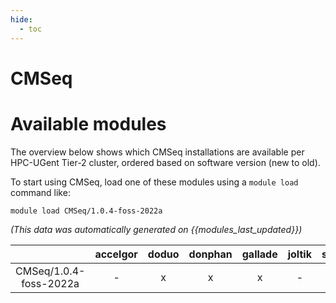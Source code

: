 ```yaml
---
hide:
  - toc
---
```


CMSeq
=====

# Available modules


The overview below shows which CMSeq installations are available per HPC-UGent Tier-2 cluster, ordered based on software version (new to old).

To start using CMSeq, load one of these modules using a `module load` command like:

```shell
module load CMSeq/1.0.4-foss-2022a
```

*(This data was automatically generated on {{modules_last_updated}})*  

| |accelgor|doduo|donphan|gallade|joltik|shinx|
| :---: | :---: | :---: | :---: | :---: | :---: | :---: |
|CMSeq/1.0.4-foss-2022a|-|x|x|x|-|-|
